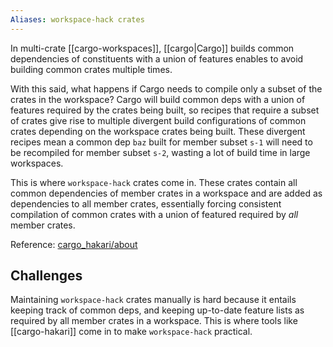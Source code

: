 ```yaml
---
Aliases: workspace-hack crates
---
```


In multi-crate [[cargo-workspaces]], [[cargo|Cargo]] builds common dependencies of constituents with a union  of features enables to avoid building common crates multiple times.

With this said, what happens if Cargo needs to compile only a subset of the crates in the workspace? Cargo will build common deps with a union of features required by the crates being built, so recipes that require a subset of crates give rise to multiple divergent build configurations of common crates depending on the workspace crates being built. These divergent recipes mean a common dep `baz` built for member subset `s-1` will need to be recompiled for member subset `s-2`, wasting a lot of build time in large workspaces.

This is where `workspace-hack` crates come in. These crates contain all common dependencies of member crates in a workspace and are added as dependencies to all member crates, essentially forcing consistent compilation of common crates with a union of featured required by _all_ member crates.

Reference: [cargo_hakari/about](https://docs.rs/cargo-hakari/0.9.14/cargo_hakari/about/index.html#what-are-workspace-hack-crates)


## Challenges

Maintaining `workspace-hack` crates manually is hard because it entails keeping track of common deps, and keeping up-to-date feature lists as required by all member crates in a workspace. This is where tools like [[cargo-hakari]] come in to make `workspace-hack` practical.
